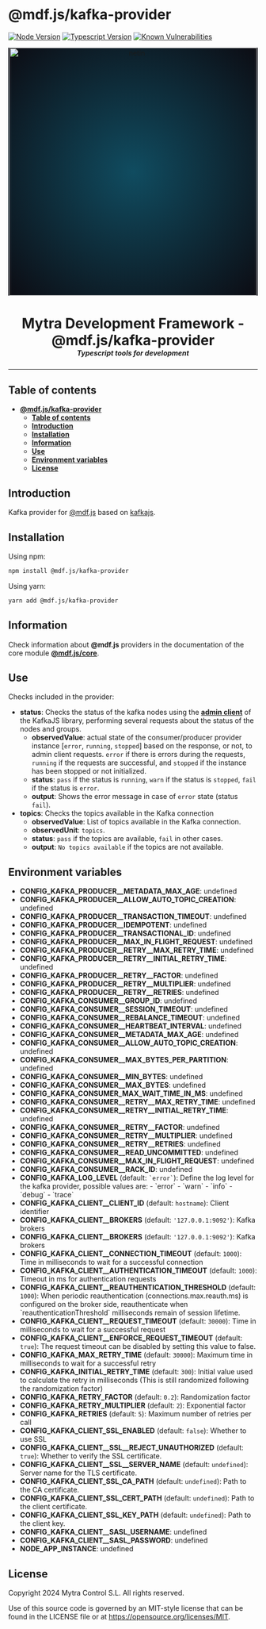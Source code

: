 # **@mdf.js/kafka-provider**

[![Node Version](https://img.shields.io/static/v1?style=flat\&logo=node.js\&logoColor=green\&label=node\&message=%3E=20\&color=blue)](https://nodejs.org/en/)
[![Typescript Version](https://img.shields.io/static/v1?style=flat\&logo=typescript\&label=Typescript\&message=5.4\&color=blue)](https://www.typescriptlang.org/)
[![Known Vulnerabilities](https://img.shields.io/static/v1?style=flat\&logo=snyk\&label=Vulnerabilities\&message=0\&color=300A98F)](https://snyk.io/package/npm/snyk)

<!-- markdownlint-disable MD033 MD041 -->

<p align="center">
  <div style="text-align:center;background-image:radial-gradient(circle farthest-corner at 50% 50%, #104c60, #0c0c13);">
    <img src="https://assets.website-files.com/626a3ef32d23835d9b2e4532/6290ab1e2d3e0d922913a6e3_digitalizacion_ENG.svg"alt="netin"width="500">
  </div>
</p>

<h1 style="text-align:center;margin-bottom:0">Mytra Development Framework - @mdf.js/kafka-provider </h1>
<h5 style="text-align:center;margin-top:0">Typescript tools for development</h5>

<!-- markdownlint-enable MD033 -->

***

## **Table of contents**

- [**@mdf.js/kafka-provider**](#mdfjskafka-provider)
  - [**Table of contents**](#table-of-contents)
  - [**Introduction**](#introduction)
  - [**Installation**](#installation)
  - [**Information**](#information)
  - [**Use**](#use)
  - [**Environment variables**](#environment-variables)
  - [**License**](#license)

## **Introduction**

Kafka provider for [@mdf.js](https://mytracontrol.github.io/mdf.js/) based on [kafkajs](https://www.npmjs.com/package/kafkajs).

## **Installation**

Using npm:

```bash
npm install @mdf.js/kafka-provider
```

Using yarn:

```bash
yarn add @mdf.js/kafka-provider
```

## **Information**

Check information about **@mdf.js** providers in the documentation of the core module [**@mdf.js/core**](https://mytracontrol.github.io/mdf.js/modules/_mdf_js_core.html).

## **Use**

Checks included in the provider:

- **status**: Checks the status of the kafka nodes using the [**admin client**](https://kafka.js.org/docs/cluster) of the KafkaJS library, performing several requests about the status of the nodes and groups.
  - **observedValue**: actual state of the consumer/producer provider instance \[`error`, `running`, `stopped`] based on the response, or not, to admin client requests. `error` if there is errors during the requests, `running` if the requests are successful, and `stopped` if the instance has been stopped or not initialized.
  - **status**: `pass` if the status is `running`, `warn` if the status is `stopped`, `fail` if the status is `error`.
  - **output**: Shows the error message in case of `error` state (status `fail`).
- **topics**: Checks the topics available in the Kafka connection
  - **observedValue**: List of topics available in the Kafka connection.
  - **observedUnit**: `topics`.
  - **status**: `pass` if the topics are available, `fail` in other cases.
  - **output**: `No topics available` if the topics are not available.

## **Environment variables**

- **CONFIG\_KAFKA\_PRODUCER\_\_METADATA\_MAX\_AGE**: undefined
- **CONFIG\_KAFKA\_PRODUCER\_\_ALLOW\_AUTO\_TOPIC\_CREATION**: undefined
- **CONFIG\_KAFKA\_PRODUCER\_\_TRANSACTION\_TIMEOUT**: undefined
- **CONFIG\_KAFKA\_PRODUCER\_\_IDEMPOTENT**: undefined
- **CONFIG\_KAFKA\_PRODUCER\_\_TRANSACTIONAL\_ID**: undefined
- **CONFIG\_KAFKA\_PRODUCER\_\_MAX\_IN\_FLIGHT\_REQUEST**: undefined
- **CONFIG\_KAFKA\_PRODUCER\_\_RETRY\_\_MAX\_RETRY\_TIME**: undefined
- **CONFIG\_KAFKA\_PRODUCER\_\_RETRY\_\_INITIAL\_RETRY\_TIME**: undefined
- **CONFIG\_KAFKA\_PRODUCER\_\_RETRY\_\_FACTOR**: undefined
- **CONFIG\_KAFKA\_PRODUCER\_\_RETRY\_\_MULTIPLIER**: undefined
- **CONFIG\_KAFKA\_PRODUCER\_\_RETRY\_\_RETRIES**: undefined
- **CONFIG\_KAFKA\_CONSUMER\_\_GROUP\_ID**: undefined
- **CONFIG\_KAFKA\_CONSUMER\_\_SESSION\_TIMEOUT**: undefined
- **CONFIG\_KAFKA\_CONSUMER\_\_REBALANCE\_TIMEOUT**: undefined
- **CONFIG\_KAFKA\_CONSUMER\_\_HEARTBEAT\_INTERVAL**: undefined
- **CONFIG\_KAFKA\_CONSUMER\_\_METADATA\_MAX\_AGE**: undefined
- **CONFIG\_KAFKA\_CONSUMER\_\_ALLOW\_AUTO\_TOPIC\_CREATION**: undefined
- **CONFIG\_KAFKA\_CONSUMER\_\_MAX\_BYTES\_PER\_PARTITION**: undefined
- **CONFIG\_KAFKA\_CONSUMER\_\_MIN\_BYTES**: undefined
- **CONFIG\_KAFKA\_CONSUMER\_\_MAX\_BYTES**: undefined
- **CONFIG\_KAFKA\_CONSUMER\_MAX\_WAIT\_TIME\_IN\_MS**: undefined
- **CONFIG\_KAFKA\_CONSUMER\_\_RETRY\_\_MAX\_RETRY\_TIME**: undefined
- **CONFIG\_KAFKA\_CONSUMER\_\_RETRY\_\_INITIAL\_RETRY\_TIME**: undefined
- **CONFIG\_KAFKA\_CONSUMER\_\_RETRY\_\_FACTOR**: undefined
- **CONFIG\_KAFKA\_CONSUMER\_\_RETRY\_\_MULTIPLIER**: undefined
- **CONFIG\_KAFKA\_CONSUMER\_\_RETRY\_\_RETRIES**: undefined
- **CONFIG\_KAFKA\_CONSUMER\_\_READ\_UNCOMMITTED**: undefined
- **CONFIG\_KAFKA\_CONSUMER\_\_MAX\_IN\_FLIGHT\_REQUEST**: undefined
- **CONFIG\_KAFKA\_CONSUMER\_\_RACK\_ID**: undefined
- **CONFIG\_KAFKA\_LOG\_LEVEL** (default: `` `error` ``): Define the log level for the kafka provider, possible values are: - \`error\` - \`warn\` - \`info\` - \`debug\` - \`trace\`
- **CONFIG\_KAFKA\_CLIENT\_\_CLIENT\_ID** (default: `hostname`): Client identifier
- **CONFIG\_KAFKA\_CLIENT\_\_BROKERS** (default: `'127.0.0.1:9092'`): Kafka brokers
- **CONFIG\_KAFKA\_CLIENT\_\_BROKERS** (default: `'127.0.0.1:9092'`): Kafka brokers
- **CONFIG\_KAFKA\_CLIENT\_\_CONNECTION\_TIMEOUT** (default: `1000`): Time in milliseconds to wait for a successful connection
- **CONFIG\_KAFKA\_CLIENT\_\_AUTHENTICATION\_TIMEOUT** (default: `1000`): Timeout in ms for authentication requests
- **CONFIG\_KAFKA\_CLIENT\_\_REAUTHENTICATION\_THRESHOLD** (default: `1000`): When periodic reauthentication (connections.max.reauth.ms) is configured on the broker side, reauthenticate when \`reauthenticationThreshold\` milliseconds remain of session lifetime.
- **CONFIG\_KAFKA\_CLIENT\_\_REQUEST\_TIMEOUT** (default: `30000`): Time in milliseconds to wait for a successful request
- **CONFIG\_KAFKA\_CLIENT\_\_ENFORCE\_REQUEST\_TIMEOUT** (default: `true`): The request timeout can be disabled by setting this value to false.
- **CONFIG\_KAFKA\_MAX\_RETRY\_TIME** (default: `30000`): Maximum time in milliseconds to wait for a successful retry
- **CONFIG\_KAFKA\_INITIAL\_RETRY\_TIME** (default: `300`): Initial value used to calculate the retry in milliseconds (This is still randomized following the randomization factor)
- **CONFIG\_KAFKA\_RETRY\_FACTOR** (default: `0.2`): Randomization factor
- **CONFIG\_KAFKA\_RETRY\_MULTIPLIER** (default: `2`): Exponential factor
- **CONFIG\_KAFKA\_RETRIES** (default: `5`): Maximum number of retries per call
- **CONFIG\_KAFKA\_CLIENT\_SSL\_ENABLED** (default: `false`): Whether to use SSL
- **CONFIG\_KAFKA\_CLIENT\_\_SSL\_\_REJECT\_UNAUTHORIZED** (default: `true`): Whether to verify the SSL certificate.
- **CONFIG\_KAFKA\_CLIENT\_\_SSL\_\_SERVER\_NAME** (default: `undefined`): Server name for the TLS certificate.
- **CONFIG\_KAFKA\_CLIENT\_SSL\_CA\_PATH** (default: `undefined`): Path to the CA certificate.
- **CONFIG\_KAFKA\_CLIENT\_SSL\_CERT\_PATH** (default: `undefined`): Path to the client certificate.
- **CONFIG\_KAFKA\_CLIENT\_SSL\_KEY\_PATH** (default: `undefined`): Path to the client key.
- **CONFIG\_KAFKA\_CLIENT\_\_SASL\_USERNAME**: undefined
- **CONFIG\_KAFKA\_CLIENT\_\_SASL\_PASSWORD**: undefined
- **NODE\_APP\_INSTANCE**: undefined

## **License**

Copyright 2024 Mytra Control S.L. All rights reserved.

Use of this source code is governed by an MIT-style license that can be found in the LICENSE file or at <https://opensource.org/licenses/MIT>.
